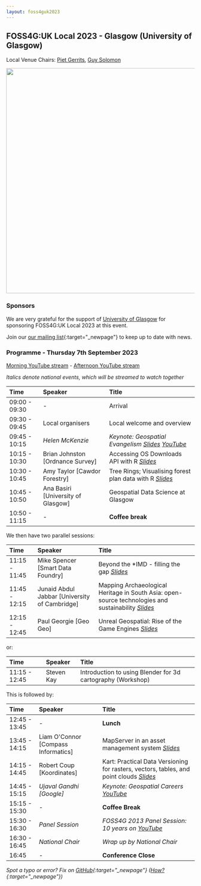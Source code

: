 ```yaml
---
layout: foss4guk2023
---
```


## FOSS4G:UK Local 2023 - Glasgow (University of Glasgow)

Local Venue Chairs: [Piet Gerrits](https://pgerrits.com/), [Guy Solomon](https://guy-sol.github.io/) 

<img src="images/uni-of-glasgow.jpg" width="600" align="middle">

### Sponsors

We are very grateful for the support of [University of Glasgow](https://www.gla.ac.uk/) for sponsoring FOSS4G:UK Local 2023 at this event. 

Join our [our mailing list](https://lists.osgeo.org/mailman/listinfo/uk){:target="_newpage"} to keep up to date with news. 

### Programme - Thursday 7th September 2023

[Morning YouTube stream](https://youtube.com/live/QT4QL6an1gI?feature=share) - [Afternoon YouTube stream](https://youtube.com/live/5ZswzqralGo?feature=share)

_Italics denote national events, which will be streamed to watch together_

Time | Speaker| Title
:-----|:-----|:-----
09:00 - 09:30|-|Arrival
09:30 - 09:45|Local organisers|Local welcome and overview
09:45 - 10:15|_Helen McKenzie_|_Keynote: Geospatial Evangelism_ *[Slides](https://docs.google.com/presentation/d/1gM5Yg-Z4i_zLo9ae1bPUJtxPd6TLC9r74N6x7K19nd4/edit?usp=sharing) [YouTube](https://youtube.com/live/HWmgegypNBQ?feature=share)*
10:15 - 10:30|Brian Johnston [Ordnance Survey]|Accessing OS Downloads API with R *[Slides](presentations/Glasgow_Brian_Johnston.pdf)*
10:30 - 10:45|Amy Taylor [Cawdor Forestry]|Tree Rings; Visualising forest plan data with R *[Slides](presentations/Glasgow_Amy_Taylor.pdf)*
10:45 - 10:50|Ana Basiri [University of Glasgow]|Geospatial Data Science at Glasgow
10:50 - 11:15|-|**Coffee break**


We then have two parallel sessions:

Time | Speaker| Title
:-----|:-----|:-----
11:15 - 11:45|Mike Spencer [Smart Data Foundry]|Beyond the \*IMD - filling the gap *[Slides](presentations/Glasgow_Mike_Spencer.pdf)*
11:45 - 12:15|Junaid Abdul Jabbar [University of Cambridge]|Mapping Archaeological Heritage in South Asia: open-source technologies and sustainability *[Slides](presentations/Glasgow_Junaid_Abdul_Jabbar.pdf)*
12:15 - 12:45|Paul Georgie [Geo Geo]|Unreal Geospatial: Rise of the Game Engines *[Slides](presentations/Glasgow_Paul_Georgie.pdf)*

or:

Time | Speaker| Title
:-----|:-----|:-----
11:15 - 12:45|Steven Kay|Introduction to using Blender for 3d cartography (Workshop)

This is followed by:

Time | Speaker| Title
:-----|:-----|:-----
12:45 - 13:45|-|**Lunch**|
13:45 - 14:15|Liam O'Connor [Compass Informatics]|MapServer in an asset management system *[Slides](https://select-8.github.io/foss4glocal2023-mapserver-in-pms-/)*|
14:15 - 14:45|Robert Coup [Koordinates]|Kart: Practical Data Versioning for rasters, vectors, tables, and point clouds *[Slides](presentations/Glasgow_Robert_Coup.pdf)*|
14:45 - 15:15|_Ujaval Gandhi [Google]_|_Keynote: Geospatial Careers_ *[YouTube](https://youtube.com/live/vE9RQBUWWUE?feature=share)*
15:15 - 15:30|-|**Coffee Break**
15:30 - 16:30|_Panel Session_|_FOSS4G 2013 Panel Session: 10 years on_ *[YouTube](https://youtube.com/live/2UReJqFle_Y?feature=share)*
16:30 - 16:45|_National Chair_|_Wrap up by National Chair_
16:45|-|**Conference Close**


*Spot a typo or error? Fix on [GitHub](https://github.com/osgeouk/website/blob/gh-pages/foss4guklocal2023/glasgow.md){:target="_newpage"} ([How?](https://uk.osgeo.org/editing-on-github){:target="_newpage"})*
